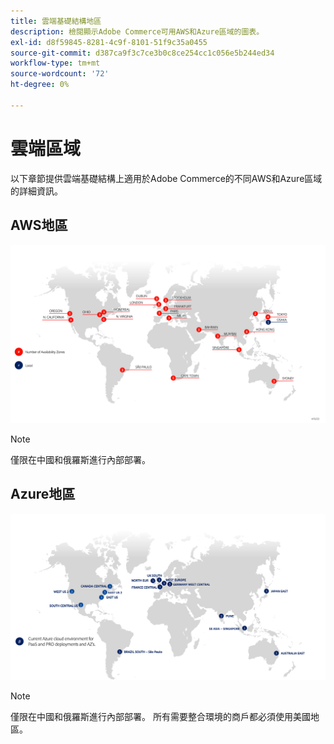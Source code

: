 ```yaml
---
title: 雲端基礎結構地區
description: 檢閱顯示Adobe Commerce可用AWS和Azure區域的圖表。
exl-id: d8f59845-8281-4c9f-8101-51f9c35a0455
source-git-commit: d387ca9f3c7ce3b0c8ce254cc1c056e5b244ed34
workflow-type: tm+mt
source-wordcount: '72'
ht-degree: 0%

---
```


# 雲端區域

以下章節提供雲端基礎結構上適用於Adobe Commerce的不同AWS和Azure區域的詳細資訊。

## AWS地區

![顯示AWS地區的圖表](../../../assets/playbooks/aws-regions.png)

>[!NOTE]
>
> 僅限在中國和俄羅斯進行內部部署。

## Azure地區

![顯示Azure地區的圖表](../../../assets/playbooks/azure-regions.png)

>[!NOTE]
>
> 僅限在中國和俄羅斯進行內部部署。 所有需要整合環境的商戶都必須使用美國地區。
